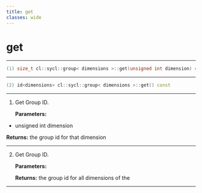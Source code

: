```yaml
---
title: get
classes: wide
---
```

# get

---

```cpp
(1) size_t cl::sycl::group< dimensions >::get(unsigned int dimension) const
```

---

```cpp
(2) id<dimensions> cl::sycl::group< dimensions >::get() const
```

---

1. Get Group ID. 

   **Parameters:**

  * unsigned int dimension

   

   **Returns:** the group id for that dimension 

---

2. Get Group ID. 

   **Parameters:**

   **Returns:** the group id for all dimensions of the 

---

